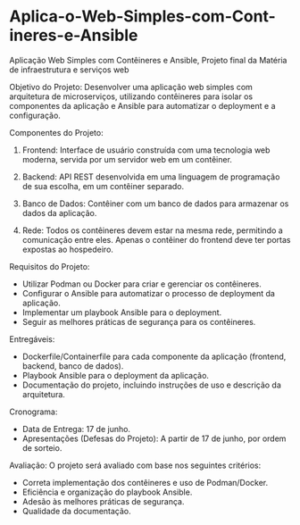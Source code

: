 # Aplica-o-Web-Simples-com-Cont-ineres-e-Ansible
Aplicação Web Simples com Contêineres e Ansible, Projeto final da Matéria de infraestrutura e serviços web

Objetivo do Projeto: Desenvolver uma aplicação web simples com arquitetura de microserviços, utilizando contêineres para isolar os componentes da aplicação e Ansible para automatizar o deployment e a configuração.

Componentes do Projeto:

1. Frontend: Interface de usuário construída com uma tecnologia web moderna, servida por um servidor web em um contêiner.

2. Backend: API REST desenvolvida em uma linguagem de programação de sua escolha, em um contêiner separado.

3. Banco de Dados: Contêiner com um banco de dados para armazenar os dados da aplicação.

4. Rede: Todos os contêineres devem estar na mesma rede, permitindo a comunicação entre eles. Apenas o contêiner do frontend deve ter portas expostas ao hospedeiro.

Requisitos do Projeto:
- Utilizar Podman ou Docker para criar e gerenciar os contêineres.
- Configurar o Ansible para automatizar o processo de deployment da aplicação.
- Implementar um playbook Ansible para o deployment.
- Seguir as melhores práticas de segurança para os contêineres.

Entregáveis:
- Dockerfile/Containerfile para cada componente da aplicação (frontend, backend, banco de dados).
- Playbook Ansible para o deployment da aplicação.
- Documentação do projeto, incluindo instruções de uso e descrição da arquitetura.

Cronograma:
- Data de Entrega: 17 de junho.
- Apresentações (Defesas do Projeto): A partir de 17 de junho, por ordem de sorteio.

Avaliação:
O projeto será avaliado com base nos seguintes critérios:
- Correta implementação dos contêineres e uso de Podman/Docker.
- Eficiência e organização do playbook Ansible.
- Adesão às melhores práticas de segurança.
- Qualidade da documentação.
